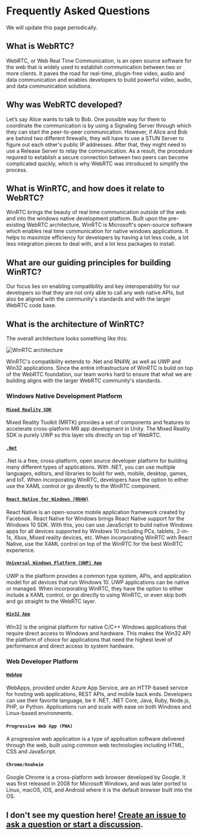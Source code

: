 # Frequently Asked Questions
We will update this page periodically.

## What is WebRTC?
WebRTC, or Web Real Time Communication, is an open source software for the web that is widely used to establish communication between two or more clients. It paves the road for real-time, plugin-free video, audio and data communication and enables  developers to build powerful video, audio, and data communication solutions. 
	
## Why was WebRTC developed? 
Let’s say Alice wants to talk to Bob. One possible way for them to coordinate the communication is by using a Signaling Server through which they can start the peer-to-peer communication. However, if Alice and Bob are behind two different firewalls, they will have to use a STUN Server to figure out each other's public IP addresses. After that, they might need to use a Release Server to relay the communication. As a result, the procedure required to establish a secure connection between two peers can become complicated quickly, which is why WebRTC was introduced to simplify the process. 

## What is WinRTC, and how does it relate to WebRTC?
WinRTC brings the beauty of real time communication outside of the web and into the windows native development platform. Built upon the pre-existing WebRTC architecture, WinRTC is Microsoft's open-source software which enables real time communication for native windows applications. It helps to maximize efficiency for developers by having a lot less code, a lot less integration pieces to deal with, and a lot less packages to install.
	
## What are our guiding principles for building WinRTC?  
Our focus lies on enabling compatibility and key interoperability for our developers so that they are not only able to call any web native APIs, but also be aligned with the community's standards and with the larger WebRTC code base. 

## What is the architecture of WinRTC?

The overall architecture looks something like this:

<img alt="WinRTC architecture" src="https://raw.githubusercontent.com/microsoft/winrtc/documentation-edits/doc/images/WinRTC_Architecture.png">

WinRTC's compatibility extends to .Net and RN4W, as well as UWP and Win32 applications. Since the entire infrastructure of WinRTC is build on top of the WebRTC foundation, our team works hard to ensure that what we are building aligns with the larger WebRTC community's standards. 

### Windows Native Development Platform

#### [`Mixed Reality SDK`](https://docs.microsoft.com/en-us/windows/mixed-reality/unity-development-overview)
Mixed Reality Toolkit (MRTK) provides a set of components and features to accelerate cross-platform MR app development in Unity. The Mixed Reality SDK is purely UWP so this layer sits directly on top of WebRTC.  

#### [`.Net`](https://dotnet.microsoft.com/)
.Net is a free, cross-platform, open source developer platform for building many different types of applications. With .NET, you can use multiple languages, editors, and libraries to build for web, mobile, desktop, games, and IoT. When incorporating WinRTC, developers have the option to either use the XAML control or go directly to the WinRTC component.  

#### [`React Native for Windows (RN4W)`](https://microsoft.github.io/react-native-windows/) 
React Native is an open-source mobile application framework created by Facebook. React Native for Windows brings React Native support for the Windows 10 SDK. With this, you can use JavaScript to build native Windows apps for all devices supported by Windows 10 including PCs, tablets, 2-in-1s, Xbox, Mixed reality devices, etc. When incorporating WinRTC with React Native, use the XAML control on top of the WinRTC for the best WinRTC experience. 

#### [`Universal Windows Platform (UWP) App`](https://docs.microsoft.com/en-us/windows/apps/desktop/choose-your-platform#uwp)
UWP is the platform provides a common type system, APIs, and application model for all devices that run Windows 10. UWP applications can be native or managed. When incorporating WinRTC, they have the option to either include a XAML control, or go directly to using WinRTC, or even skip both and go straight to the WebRTC layer.

#### [`Win32 App`](https://docs.microsoft.com/en-us/windows/apps/desktop/choose-your-platform#win32) 
Win32 is the original platform for native C/C++ Windows applications that require direct access to Windows and hardware. This makes the Win32 API the platform of choice for applications that need the highest level of performance and direct access to system hardware. 

### Web Developer Platform

#### [`WebApp`](https://docs.microsoft.com/en-us/azure/devops/pipelines/targets/webapp?view=azure-devops&tabs=yaml)
WebApps, provided under Azure App Service, are an HTTP-based service for hosting web applications, REST APIs, and mobile back ends. Developers can use their favorite language, be it .NET, .NET Core, Java, Ruby, Node.js, PHP, or Python. Applications run and scale with ease on both Windows and Linux-based environments.

#### `Progressive Web App (PWA)` 
A progressive web application is a type of application software delivered through the web, built using common web technologies including HTML, CSS and JavaScript.

#### `Chrome/Anaheim` 
Google Chrome is a cross-platform web browser developed by Google. It was first released in 2008 for Microsoft Windows, and was later ported to Linux, macOS, iOS, and Android where it is the default browser built into the OS.

## I don't see my question here! [Create an issue to ask a question or start a discussion](https://github.com/microsoft/ProjectReunion/issues/new/choose).
